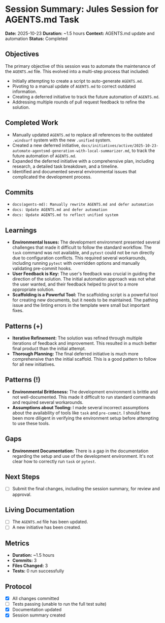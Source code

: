 # Session Summary: Jules Session for AGENTS.md Task

**Date:** 2025-10-23
**Duration:** ~1.5 hours
**Context:** AGENTS.md update and automation
**Status:** Completed

## Objectives

The primary objective of this session was to automate the maintenance of the `AGENTS.md` file. This evolved into a multi-step process that included:
-   Initially attempting to create a script to auto-generate `AGENTS.md`.
-   Pivoting to a manual update of `AGENTS.md` to correct outdated information.
-   Creating a deferred initiative to track the future automation of `AGENTS.md`.
-   Addressing multiple rounds of pull request feedback to refine the solution.

## Completed Work

-   Manually updated `AGENTS.md` to replace all references to the outdated `.windsurf` system with the new `.unified` system.
-   Created a new deferred initiative, `docs/initiatives/active/2025-10-23-automate-agentsmd-generation-with-local-summarizer.md`, to track the future automation of `AGENTS.md`.
-   Expanded the deferred initiative with a comprehensive plan, including research, a detailed task breakdown, and a timeline.
-   Identified and documented several environmental issues that complicated the development process.

## Commits

-   `docs(agents-md): Manually rewrite AGENTS.md and defer automation`
-   `docs: Update AGENTS.md and defer automation`
-   `docs: Update AGENTS.md to reflect unified system`

## Learnings

-   **Environmental Issues:** The development environment presented several challenges that made it difficult to follow the standard workflow. The `task` command was not available, and `pytest` could not be run directly due to configuration conflicts. This required several workarounds, including running `pytest` with overridden options and manually validating pre-commit hooks.
-   **User Feedback is Key:** The user's feedback was crucial in guiding the direction of the solution. The initial automation approach was not what the user wanted, and their feedback helped to pivot to a more appropriate solution.
-   **Scaffolding is a Powerful Tool:** The scaffolding script is a powerful tool for creating new documents, but it needs to be maintained. The pathing issue and the linting errors in the template were small but important fixes.

## Patterns (+)

-   **Iterative Refinement:** The solution was refined through multiple iterations of feedback and improvement. This resulted in a much better final product than the initial attempt.
-   **Thorough Planning:** The final deferred initiative is much more comprehensive than the initial scaffold. This is a good pattern to follow for all new initiatives.

## Patterns (!)

-   **Environmental Brittleness:** The development environment is brittle and not well-documented. This made it difficult to run standard commands and required several workarounds.
-   **Assumptions about Tooling:** I made several incorrect assumptions about the availability of tools like `task` and `pre-commit`. I should have been more diligent in verifying the environment setup before attempting to use these tools.

## Gaps

-   **Environment Documentation:** There is a gap in the documentation regarding the setup and use of the development environment. It's not clear how to correctly run `task` or `pytest`.

## Next Steps

-   [ ] Submit the final changes, including the session summary, for review and approval.

## Living Documentation

-   [ ] The `AGENTS.md` file has been updated.
-   [ ] A new initiative has been created.

## Metrics

-   **Duration:** ~1.5 hours
-   **Commits:** 3
-   **Files Changed:** 3
-   **Tests:** 0 run successfully

## Protocol

-   [x] All changes committed
-   [ ] Tests passing (unable to run the full test suite)
-   [x] Documentation updated
-   [x] Session summary created
